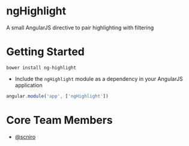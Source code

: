 ﻿# ngHighlight
A small AngularJS directive to pair highlighting with filtering 

# Getting Started

```
bower install ng-highlight
```

 * Include the `ngHighlight` module as a dependency in your AngularJS application 

```javascript
angular.module('app', ['ngHighlight'])
```

# Core Team Members

 - [@scniro](https://twitter.com/scniro)
